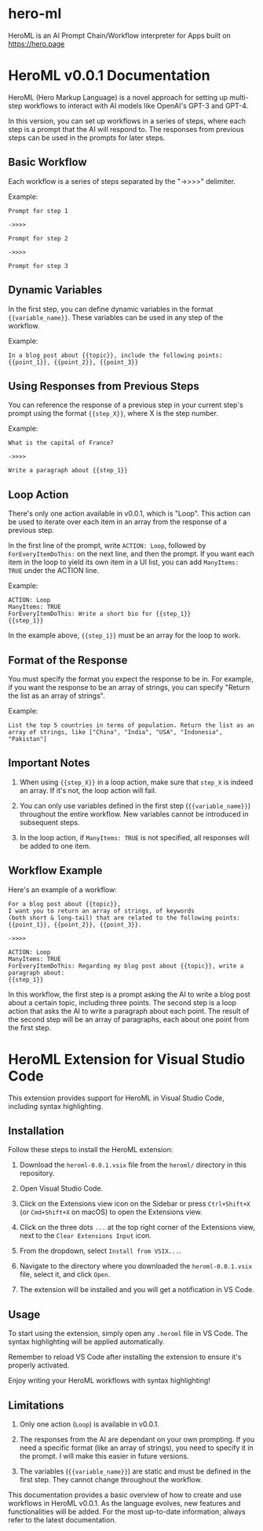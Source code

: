# hero-ml
HeroML is an AI Prompt Chain/Workflow interpreter for Apps built on https://hero.page 

# HeroML v0.0.1 Documentation

HeroML (Hero Markup Language) is a novel approach for setting up multi-step workflows to interact with AI models like OpenAI's GPT-3 and GPT-4. 

In this version, you can set up workflows in a series of steps, where each step is a prompt that the AI will respond to. The responses from previous steps can be used in the prompts for later steps.

## Basic Workflow

Each workflow is a series of steps separated by the "->>>>" delimiter.

Example:

```
Prompt for step 1 

->>>> 

Prompt for step 2 

->>>> 

Prompt for step 3
```

## Dynamic Variables

In the first step, you can define dynamic variables in the format `{{variable_name}}`. These variables can be used in any step of the workflow. 

Example:

```
In a blog post about {{topic}}, include the following points: {{point_1}}, {{point_2}}, {{point_3}}
```


## Using Responses from Previous Steps

You can reference the response of a previous step in your current step's prompt using the format `{{step_X}}`, where X is the step number. 

Example:

```
What is the capital of France? 

->>>> 

Write a paragraph about {{step_1}}
```


## Loop Action

There's only one action available in v0.0.1, which is "Loop". This action can be used to iterate over each item in an array from the response of a previous step.

In the first line of the prompt, write `ACTION: Loop`, followed by `ForEveryItemDoThis:` on the next line, and then the prompt. If you want each item in the loop to yield its own item in a UI list, you can add `ManyItems: TRUE` under the ACTION line.

Example:

```
ACTION: Loop
ManyItems: TRUE
ForEveryItemDoThis: Write a short bio for {{step_1}}
{{step_1}}
```


In the example above, `{{step_1}}` must be an array for the loop to work.

## Format of the Response

You must specify the format you expect the response to be in. For example, if you want the response to be an array of strings, you can specify "Return the list as an array of strings".

Example:

```
List the top 5 countries in terms of population. Return the list as an array of strings, like ["China", "India", "USA", "Indonesia", "Pakistan"]
```

## Important Notes

1. When using `{{step_X}}` in a loop action, make sure that `step_X` is indeed an array. If it's not, the loop action will fail.

2. You can only use variables defined in the first step (`{{variable_name}}`) throughout the entire workflow. New variables cannot be introduced in subsequent steps.

3. In the loop action, if `ManyItems: TRUE` is not specified, all responses will be added to one item. 

## Workflow Example

Here's an example of a workflow:

```
For a blog post about {{topic}}, 
I want you to return an array of strings, of keywords 
(both short & long-tail) that are related to the following points:
{{point_1}}, {{point_2}}, {{point_3}}.

->>>>

ACTION: Loop
ManyItems: TRUE
ForEveryItemDoThis: Regarding my blog post about {{topic}}, write a paragraph about:
{{step_1}}
```

In this workflow, the first step is a prompt asking the AI to write a blog post about a certain topic, including three points. The second step is a loop action that asks the AI to write a paragraph about each point. The result of the second step will be an array of paragraphs, each about one point from the first step.

# HeroML Extension for Visual Studio Code

This extension provides support for HeroML in Visual Studio Code, including syntax highlighting.

## Installation

Follow these steps to install the HeroML extension:

1. Download the `heroml-0.0.1.vsix` file from the `heroml/` directory in this repository.

2. Open Visual Studio Code.

3. Click on the Extensions view icon on the Sidebar or press `Ctrl+Shift+X` (or `Cmd+Shift+X` on macOS) to open the Extensions view.

4. Click on the three dots `...` at the top right corner of the Extensions view, next to the `Clear Extensions Input` icon.

5. From the dropdown, select `Install from VSIX...`.

6. Navigate to the directory where you downloaded the `heroml-0.0.1.vsix` file, select it, and click `Open`.

7. The extension will be installed and you will get a notification in VS Code.

## Usage

To start using the extension, simply open any `.heroml` file in VS Code. The syntax highlighting will be applied automatically.

Remember to reload VS Code after installing the extension to ensure it's properly activated.

Enjoy writing your HeroML workflows with syntax highlighting!


## Limitations

1. Only one action (`Loop`) is available in v0.0.1.

2. The responses from the AI are dependant on your own prompting. If you need a specific format (like an array of strings), you need to specify it in the prompt. I will make this easier in future versions.

3. The variables (`{{variable_name}}`) are static and must be defined in the first step. They cannot change throughout the workflow.

This documentation provides a basic overview of how to create and use workflows in HeroML v0.0.1. As the language evolves, new features and functionalities will be added. For the most up-to-date information, always refer to the latest documentation.

